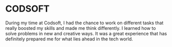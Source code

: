 # CODSOFT
During my time at Codsoft, I had the chance to work on different tasks that really boosted my skills and made me think differently. I learned how to solve problems in new and creative ways. It was a great experience that has definitely prepared me for what lies ahead in the tech world.
